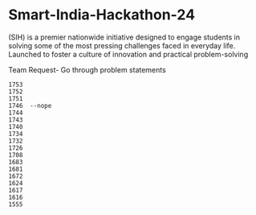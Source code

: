 # Smart-India-Hackathon-24
(SIH) is a premier nationwide initiative designed to engage students in solving some of the most pressing challenges faced in everyday life. Launched to foster a culture of innovation and practical problem-solving

Team Request- Go through problem statements
```
1753
1752
1751
1746  --nope
1744
1743
1740
1734
1732
1726
1708
1683
1681
1672
1624
1617
1616
1555
```
